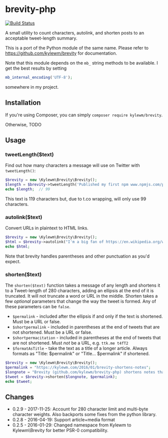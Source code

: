 # brevity-php

[![Build Status](https://travis-ci.org/kylewm/brevity-php.svg?branch=master)](https://travis-ci.org/kylewm/brevity-php)

A small utility to count characters, autolink, and shorten posts to an
acceptable tweet-length summary.

This is a port of the Python module of the same name. Please refer to
https://github.com/kylewm/brevity for documentation.

Note that this module depends on the `mb_` string methods to be
available. I get the best results by setting

```php
mb_internal_encoding('UTF-8');
```

somewhere in my project.

## Installation

If you're using Composer, you can simply `composer require kylewm/brevity`.

Otherwise, TODO

## Usage

### tweetLength($text)

Find out how many characters a message will use on Twitter with
`tweetLength()`:

```php
$brevity = new \Kylewm\Brevity\Brevity();
$length = $brevity->tweetLength('Published my first npm www.npmjs.com/package/brevity and composer packagist.org/packages/kylewm/brevity packages today!');
echo $length;  // 99
```

This text is 119 characters but, due to t.co wrapping, will only use
99 characters.

### autolink($text)

Convert URLs in plaintext to HTML links.

```php
$brevity = new \Kylewm\Brevity\Brevity();
$html = $brevity->autolink("I'm a big fan of https://en.wikipedia.org/wiki/Firefly_(TV_series) (and its creator https://en.wikipedia.org/wiki/Joss_Whedon)");
echo $html;
```

Note that brevity handles parentheses and other punctuation as you'd
expect.

### shorten($text)

The `shorten($text)` function takes a message of any length and
shortens it to a Tweet-length of 280 characters, adding an ellipsis at
the end of it is truncated. It will not truncate a word or URL in the
middle. Shorten takes a few *optional* parameters that change the way
the tweet is formed. Any of these parameters can be `false`.

- `$permalink` - included after the ellipsis if and only if the text
  is shortened. Must be a URL or false.
- `$shortpermalink` - included in parentheses at the end of tweets
  that are not shortened. Must be a URL or false.
- `$shortpermacitation` - included in parentheses at the end of tweets
  that are not shortened. Must *not* be a URL, e.g. `ttk.me t4fT2`
- `$formatAsTitle` - take the text as a title of a longer
  article. Always formats as "Title: $permalink" or "Title…
  $permalink" if shortened.

```php
$brevity = new \Kylewm\Brevity\Brevity();
$permalink = "https://kylewm.com/2016/01/brevity-shortens-notes";
$longnote = "Brevity (github.com/kylewm/brevity-php) shortens notes that are too long to fit in a single tweet. It can also count characters to help you make sure your note won't need to be shortened!";
$tweet = $brevity->shorten($longnote, $permalink);
echo $tweet;
```

## Changes
- 0.2.9 - 2017-11-25: Account for 280 character limit and multi-byte character
  weights. Also backports some fixes from the python library.
- 0.2.8 - 2016-04-19: Support article+media format
- 0.2.5 - 2016-01-29: Changed namespace from Kylewm to Kylewm\Brevity
  for better PSR-0 compatibility.
